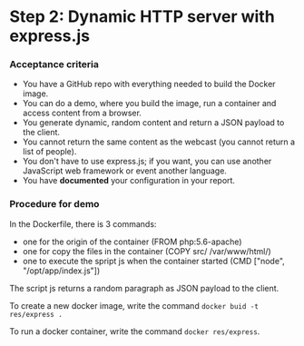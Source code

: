 # Step 2: Dynamic HTTP server with express.js

### Acceptance criteria

* You have a GitHub repo with everything needed to build the Docker image.
* You can do a demo, where you build the image, run a container and access content from a browser.
* You generate dynamic, random content and return a JSON payload to the client.
* You cannot return the same content as the webcast (you cannot return a list of people).
* You don't have to use express.js; if you want, you can use another JavaScript web framework or event another language.
* You have **documented** your configuration in your report.

### Procedure for demo

In the Dockerfile, there is 3 commands: 
 * one for the origin of the container (FROM php:5.6-apache)
 * one for copy the files in the container (COPY src/ /var/www/html/)
 * one to execute the spript js when the container started (CMD ["node", "/opt/app/index.js"])

The script js returns a random paragraph as JSON payload to the client.

To create a new docker image, write the command ```docker buid -t res/express .```

To run a docker container, write the command ```docker res/express```.